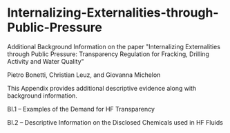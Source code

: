 # Internalizing-Externalities-through-Public-Pressure

Additional Background Information on the paper "Internalizing Externalities through Public Pressure: Transparency Regulation for Fracking, Drilling Activity and Water Quality"

Pietro Bonetti, Christian Leuz, and Giovanna Michelon

This Appendix provides additional descriptive evidence along with background information.

BI.1 – Examples of the Demand for HF Transparency

BI.2 – Descriptive Information on the Disclosed Chemicals used in HF Fluids
